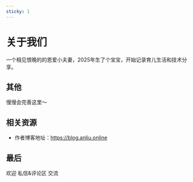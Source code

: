 ```yaml
---
sticky: 1
---
```

# 关于我们
一个相见恨晚的的恩爱小夫妻，2025年生了个宝宝，开始记录育儿生活和技术分享。

## 其他
慢慢会完善这里～


## 相关资源
* 作者博客地址：https://blog.anliu.online


## 最后
欢迎 私信&评论区 交流
